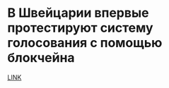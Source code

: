 # В Швейцарии впервые протестируют систему голосования с помощью блокчейна



[LINK](https://varlamov.ru/2960475.html)